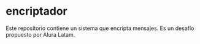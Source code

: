 # encriptador
Este repositorio contiene un sistema que encripta mensajes. Es un desafío propuesto por Alura Latam.
